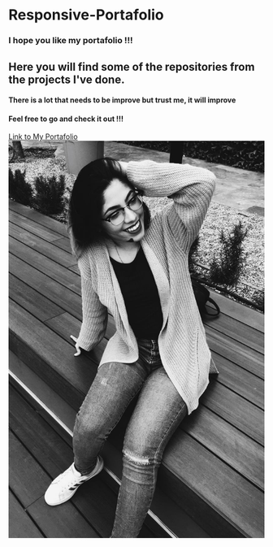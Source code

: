 # Responsive-Portafolio

### I hope you like my portafolio !!!
## Here you will find some of the repositories from the projects I've done.
#### There is a lot that needs to be improve but trust me, it will improve
#### Feel free to go and check it out !!!

[Link to My Portafolio](https://paolaog.github.io/Responsive-Portafolio/)
![Image of Portafolio](https://github.com/PaolaOG/Responsive-Portafolio/blob/master/assets/images/SNOH5614.JPG)


